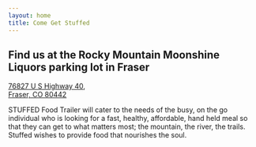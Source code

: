 ```yaml
---
layout: home
title: Come Get Stuffed
---
```

<!-- ## Welcome to STUFFED! -->

## Find us at the __Rocky Mountain Moonshine Liquors parking lot__ in Fraser
[76827 U S Highway 40](https://goo.gl/maps/P9698Mum6e12), 
<br />
[Fraser, CO 80442](https://goo.gl/maps/P9698Mum6e12)

STUFFED Food Trailer will cater to the needs of the busy, on the go individual who is looking for a fast, healthy, affordable, hand held meal so that they can get to what matters most; the mountain, the river, the trails. Stuffed wishes to provide food that nourishes the&nbsp;soul.
